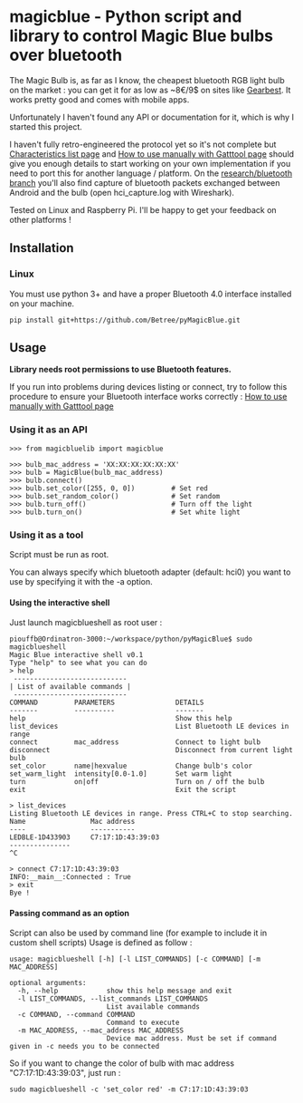 # magicblue - Python script and library to control Magic Blue bulbs over bluetooth


The Magic Bulb is, as far as I know, the cheapest bluetooth RGB light bulb on the market : you can get it for as low as ~8€/9$ on sites like
[Gearbest](http://www.gearbest.com/smart-light-bulb/pp_230349.html). It works pretty good and comes with mobile apps.

Unfortunately I haven't found any API or documentation for it, which is why I started this project.

I haven't fully retro-engineered the protocol yet so it's not complete but
[Characteristics list page](https://github.com/Betree/pyMagicBlue/wiki/Characteristics-list) and
[How to use manually with Gatttool page](https://github.com/Betree/pyMagicBlue/wiki/How-to-use-manually-with-Gatttool)
should give you enough details to start working on your own implementation if you need to port this for another
language / platform.
On the [research/bluetooth branch](https://github.com/Betree/pyMagicBlue/tree/research/bluetooth) you'll also find capture of bluetooth packets exchanged
between Android and the bulb (open hci_capture.log with Wireshark).

Tested on Linux and Raspberry Pi. I'll be happy to get your feedback on other platforms !

## Installation
### Linux
You must use python 3+ and have a proper Bluetooth 4.0 interface installed on your machine.

    pip install git+https://github.com/Betree/pyMagicBlue.git

## Usage

**Library needs root permissions to use Bluetooth features.**

If you run into problems during devices listing or connect, try to follow this procedure to ensure your Bluetooth interface works correctly : [How to use manually with Gatttool page](https://github.com/Betree/pyMagicBlue/wiki/How-to-use-manually-with-Gatttool)

### Using it as an API

    >>> from magicbluelib import magicblue
    
    >>> bulb_mac_address = 'XX:XX:XX:XX:XX:XX'
    >>> bulb = MagicBlue(bulb_mac_address)
    >>> bulb.connect()
    >>> bulb.set_color([255, 0, 0])         # Set red
    >>> bulb.set_random_color()             # Set random
    >>> bulb.turn_off()                     # Turn off the light
    >>> bulb.turn_on()                      # Set white light

### Using it as a tool
Script must be run as root.

You can always specify which bluetooth adapter (default: hci0) you want to use by specifying it with the -a option. 

#### Using the interactive shell
Just launch magicblueshell as root user :

    piouffb@Ordinatron-3000:~/workspace/python/pyMagicBlue$ sudo magicblueshell 
    Magic Blue interactive shell v0.1
    Type "help" to see what you can do
    > help
     ----------------------------
    | List of available commands |
     ----------------------------
    COMMAND         PARAMETERS               DETAILS
    -------         ----------               -------
    help                                     Show this help
    list_devices                             List Bluetooth LE devices in range
    connect         mac_address              Connect to light bulb
    disconnect                               Disconnect from current light bulb
    set_color       name|hexvalue            Change bulb's color
    set_warm_light  intensity[0.0-1.0]       Set warm light
    turn            on|off                   Turn on / off the bulb
    exit                                     Exit the script

    > list_devices
    Listing Bluetooth LE devices in range. Press CTRL+C to stop searching.
    Name                Mac address 
    ----                ----------- 
    LEDBLE-1D433903     C7:17:1D:43:39:03
    ---------------
    ^C
    
    > connect C7:17:1D:43:39:03
    INFO:__main__:Connected : True
    > exit
    Bye !

#### Passing command as an option
Script can also be used by command line (for example to include it in custom shell scripts)
Usage is defined as follow :

    usage: magicblueshell [-h] [-l LIST_COMMANDS] [-c COMMAND] [-m MAC_ADDRESS]
    
    optional arguments:
      -h, --help            show this help message and exit
      -l LIST_COMMANDS, --list_commands LIST_COMMANDS
                            List available commands
      -c COMMAND, --command COMMAND
                            Command to execute
      -m MAC_ADDRESS, --mac_address MAC_ADDRESS
                            Device mac address. Must be set if command given in -c needs you to be connected
                            
So if you want to change the color of bulb with mac address "C7:17:1D:43:39:03", just run :
    
    sudo magicblueshell -c 'set_color red' -m C7:17:1D:43:39:03

